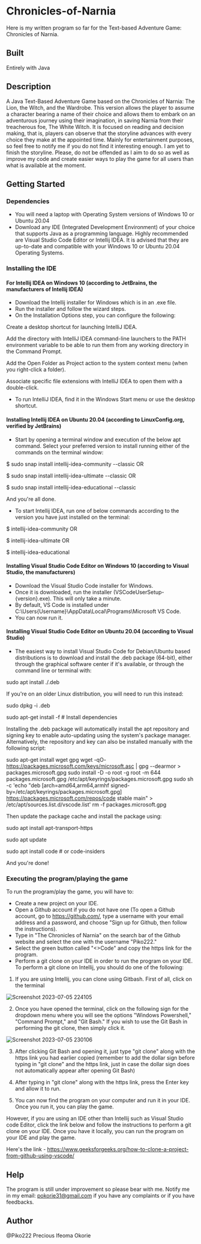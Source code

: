 # Chronicles-of-Narnia
Here is my written program so far for the Text-based Adventure Game: Chronicles of Narnia. 


## Built 
Entirely with Java


## Description
A Java Text-Based Adventure Game based on the Chronicles of Narnia: The Lion, the Witch, and the Wardrobe. This version allows the player to assume a character bearing a name of their choice and allows them to embark on an adventurous journey using their imagination, in saving Narnia from their treacherous foe, The White Witch. It is focused on reading and decision making, that is, players can observe that the storyline advances with every choice they make at the appointed time. Mainly for entertainment purposes, so feel free to notify me if you do not find it interesting enough. I am yet to finish the storyline. Please, do not be offended as I aim to do so as well as improve my code and create easier ways to play the game for all users than what is available at the moment.

## Getting Started

### Dependencies
* You will need a laptop with Operating System versions of Windows 10 or Ubuntu 20.04
* Download any IDE (Integrated Development Environment) of your choice that supports Java as a programming language. Highly recommended are Visual Studio Code Editor or Intellij IDEA. It is advised that they are up-to-date and compatible with your Windows 10 or Ubuntu 20.04 Operating Systems.

### Installing the IDE

#### For Intellij IDEA on Windows 10 (according to JetBrains, the manufacturers of Intellij IDEA)
* Download the Intellij installer for Windows which is in an .exe file.
* Run the installer and follow the wizard steps.
* On the Installation Options step, you can configure the following:

Create a desktop shortcut for launching IntelliJ IDEA.

Add the directory with IntelliJ IDEA command-line launchers to the PATH environment variable to be able to run them from any working directory in the Command Prompt.

Add the Open Folder as Project action to the system context menu (when you right-click a folder).

Associate specific file extensions with IntelliJ IDEA to open them with a double-click.
* To run IntelliJ IDEA, find it in the Windows Start menu or use the desktop shortcut.

#### Installing Intellij IDEA on Ubuntu 20.04 (according to LinuxConfig.org, verified by JetBrains)
* Start by opening a terminal window and execution of the below apt command. Select your preferred version to install running either of the commands on the terminal window:

$ sudo snap install intellij-idea-community --classic
OR

$ sudo snap install intellij-idea-ultimate --classic
OR

$ sudo snap install intellij-idea-educational --classic

And you're all done.
* To start Intellij IDEA, run one of below commands according to the version you have just installed on the terminal:

$ intellij-idea-community
OR

$ intellij-idea-ultimate
OR

$ intellij-idea-educational

#### Installing Visual Studio Code Editor on Windows 10 (according to Visual Studio, the manufacturers)
* Download the Visual Studio Code installer for Windows.
* Once it is downloaded, run the installer (VSCodeUserSetup-{version}.exe). This will only take a minute.
* By default, VS Code is installed under C:\Users\{Username}\AppData\Local\Programs\Microsoft VS Code.
* You can now run it.

#### Installing Visual Studio Code Editor on Ubuntu 20.04 (according to Visual Studio)
* The easiest way to install Visual Studio Code for Debian/Ubuntu based distributions is to download and install the .deb package (64-bit), either through the graphical software center if it's available, or through the command line or terminal with:

sudo apt install ./<file>.deb

If you're on an older Linux distribution, you will need to run this instead:

sudo dpkg -i <file>.deb

sudo apt-get install -f # Install dependencies

Installing the .deb package will automatically install the apt repository and signing key to enable auto-updating using the system's package manager. Alternatively, the repository and key can also be installed manually with the following script:

sudo apt-get install wget gpg
wget -qO- https://packages.microsoft.com/keys/microsoft.asc | gpg --dearmor > packages.microsoft.gpg
sudo install -D -o root -g root -m 644 packages.microsoft.gpg /etc/apt/keyrings/packages.microsoft.gpg
sudo sh -c 'echo "deb [arch=amd64,arm64,armhf signed-by=/etc/apt/keyrings/packages.microsoft.gpg] https://packages.microsoft.com/repos/code stable main" > /etc/apt/sources.list.d/vscode.list'
rm -f packages.microsoft.gpg

Then update the package cache and install the package using:

sudo apt install apt-transport-https

sudo apt update

sudo apt install code # or code-insiders

And you're done!

### Executing the program/playing the game
To run the program/play the game, you will have to:
* Create a new project on your IDE.
* Open a Github account if you do not have one (To open a Github account, go to https://github.com/, type a username with your email address and a password, and choose "Sign up for Github, then follow the instructions).
* Type in "The Chronicles of Narnia" on the search bar of the Github website and select the one with the username "Piko222."
* Select the green button called "<>Code" and copy the https link for the program.
* Perform a git clone on your IDE in order to run the program on your IDE. To perform a git clone on Intellij, you should do one of the following:

1. If you are using Intellij, you can clone using Gitbash. First of all, click on the terminal

![Screenshot 2023-07-05 224105](https://github.com/Piko222/Chronicles-of-Narnia/assets/134336272/9c416288-77a2-4636-a096-d933dd46df6f)

2. Once you have opened the terminal, click on the following sign for the dropdown menu where you will see the options "Windows Powershell," "Command Prompt," and "Git Bash." If you wish to use the Git Bash in performing the git clone, then simply click it.

![Screenshot 2023-07-05 230106](https://github.com/Piko222/Chronicles-of-Narnia/assets/134336272/b4c7f661-fd3c-473a-8d86-7fc3ed856c9a)

3. After clicking Git Bash and opening it, just type "git clone" along with the https link you had earlier copied (remember to add the dollar sign before typing in "git clone" and the https link, just in case the dollar sign does not automatically appear after opening Git Bash)

4. After typing in "git clone" along with the https link, press the Enter key and allow it to run.

5. You can now find the program on your computer and run it in your IDE. Once you run it, you can play the game.

However, if you are using an IDE other than Intellij such as Visual Studio code Editor, click the link below and follow the instructions to perform a git clone on your IDE. Once you have it locally, you can run the program on your IDE and play the game.

Here's the link - https://www.geeksforgeeks.org/how-to-clone-a-project-from-github-using-vscode/

## Help

The program is still under improvement so please bear with me. Notify me in my email: pokorie31@gmail.com if you have any complaints or if you have feedbacks.

## Author
@Piko222
Precious Ifeoma Okorie
